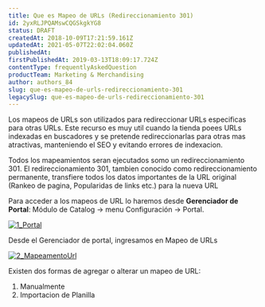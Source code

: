 ```yaml
---
title: Que es Mapeo de URLs (Redireccionamiento 301)
id: 2yxRLJPQAMswCQGSkgkYG8
status: DRAFT
createdAt: 2018-10-09T17:21:59.161Z
updatedAt: 2021-05-07T22:02:04.060Z
publishedAt: 
firstPublishedAt: 2019-03-13T18:09:17.724Z
contentType: frequentlyAskedQuestion
productTeam: Marketing & Merchandising
author: authors_84
slug: que-es-mapeo-de-urls-redireccionamiento-301
legacySlug: que-es-mapeo-de-urls-redireccionamiento-301
---
```


Los mapeos de URLs son utilizados para redireccionar URLs especificas para otras URLs. Este recurso es muy util cuando la tienda poees URLs indexadas en buscadores y se pretende redireccionarlas para otras mas atractivas, manteniendo el SEO y evitando errores de indexacion.

Todos los mapeamientos seran ejecutados somo un redireccionamiento 301. El redireccionamiento 301, tambien conocido como redireccionamiento permanente, transfiere todos los datos importantes de la URL original (Rankeo de pagina, Popularidas de links etc.) para la nueva URL

Para acceder a los mapeos de URL lo haremos desde **Gerenciador de Portal**: Módulo de Catalog -> menu Configuración -> Portal.

[![1_Portal](/wp-content/uploads/help-antigo/2014/07/1_Portal-300x147.png)](/wp-content/uploads/help-antigo/2014/07/1_Portal.png "![1_Portal](/wp-content/uploads/help-antigo/2014/07/1_Portal-300x147.png)")

Desde el Gerenciador de portal, ingresamos en Mapeo de URLs

[![2_MapeamentoUrl](/wp-content/uploads/help-antigo/2014/07/2_MapeamentoUrl-300x147.png)](/wp-content/uploads/help-antigo/2014/07/2_MapeamentoUrl.png "![2_MapeamentoUrl](/wp-content/uploads/help-antigo/2014/07/2_MapeamentoUrl-300x147.png)")

Existen dos formas de agregar o alterar un mapeo de URL:

1. Manualmente
2. Importacion de Planilla
